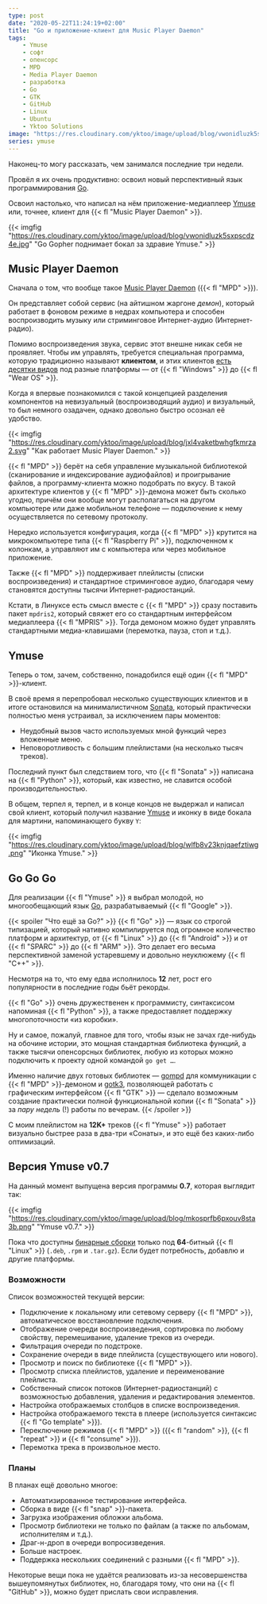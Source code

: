 ```yaml
---
type: post
date: "2020-05-22T11:24:19+02:00"
title: "Go и приложение-клиент для Music Player Daemon"
tags:
    - Ymuse
    - софт
    - опенсорс
    - MPD
    - Media Player Daemon
    - разработка
    - Go
    - GTK
    - GitHub
    - Linux
    - Ubuntu
    - Yktoo Solutions
image: "https://res.cloudinary.com/yktoo/image/upload/blog/vwonidluzk5sxpscdz4e.jpg"
series: ymuse
---
```


Наконец-то могу рассказать, чем занимался последние три недели.

Провёл я их очень продуктивно: освоил новый перспективный язык программирования [Go](https://golang.org/).

Освоил настолько, что написал на нём приложение-медиаплеер [Ymuse](/software/ymuse) или, точнее, клиент для {{< fl "Music Player Daemon" >}}.

<!--more-->

{{< imgfig "https://res.cloudinary.com/yktoo/image/upload/blog/vwonidluzk5sxpscdz4e.jpg" "Go Gopher поднимает бокал за здравие Ymuse." >}}

## Music Player Daemon

Сначала о том, что вообще такое [Music Player Daemon](https://www.musicpd.org/) ({{< fl "MPD" >}}).

Он представляет собой сервис (на айтишном жаргоне *демон*), который работает в фоновом режиме в недрах компьютера и способен воспроизводить музыку или стриминговое Интернет-аудио (Интернет-радио).

Помимо воспроизведения звука, сервис этот внешне никак себя не проявляет. Чтобы им управлять, требуется специальная программа, которую традиционно называют **клиентом**, и этих клиентов [есть десятки видов](https://www.musicpd.org/clients/) под разные платформы — от {{< fl "Windows" >}} до {{< fl "Wear OS" >}}.

Когда я впервые познакомился с такой концепцией разделения компонентов на невизуальный (воспроизводящий аудио) и визуальный, то был немного озадачен, однако довольно быстро осознал её удобство.

{{< imgfig "https://res.cloudinary.com/yktoo/image/upload/blog/jxl4vaketbwhgfkmrza2.svg" "Как работает Music Player Daemon." >}}

{{< fl "MPD" >}} берёт на себя управление музыкальной библиотекой (сканирование и индексирование аудиофайлов) и проигрывание файлов, а программу-клиента можно подобрать по вкусу. В такой архитектуре клиентов у {{< fl "MPD" >}}-демона может быть сколько угодно, причём они вообще могут располагаться на другом компьютере или даже мобильном телефоне — подключение к нему осуществляется по сетевому протоколу.

Нередко используется конфигурация, когда {{< fl "MPD" >}} крутится на микрокомпьютере типа {{< fl "Raspberry Pi" >}}, подключенном к колонкам, а управляют им с компьютера или через мобильное приложение.

Также {{< fl "MPD" >}} поддерживает плейлисты (списки воспроизведения) и стандартное стриминговое аудио, благодаря чему становятся доступны тысячи Интернет-радиостанций.

Кстати, в Линуксе есть смысл вместе с {{< fl "MPD" >}} сразу поставить пакет `mpdris2`, который свяжет его со стандартным интерфейсом медиаплеера {{< fl "MPRIS" >}}. Тогда демоном можно будет управлять стандартными медиа-клавишами (перемотка, пауза, стоп и т.д.).

## Ymuse

Теперь о том, зачем, собственно, понадобился ещё один {{< fl "MPD" >}}-клиент.

В своё время я перепробовал несколько существующих клиентов и в итоге остановился на минималистичном [Sonata](https://www.nongnu.org/sonata/), который практически полностью меня устраивал, за исключением пары моментов:

* Неудобный вызов часто используемых мной функций через вложенные меню.
* Неповоротливость с большим плейлистами (на несколько тысяч треков).

Последний пункт был следствием того, что {{< fl "Sonata" >}} написана на {{< fl "Python" >}}, который, как известно, не славится особой производительностью.

В общем, терпел я, терпел, и в конце концов не выдержал и написал свой клиент, который получил название [Ymuse](/software/ymuse) и иконку в виде бокала для мартини, напоминающего букву `Y`:

{{< imgfig "https://res.cloudinary.com/yktoo/image/upload/blog/wlfb8v23knjqaefztiwg.png" "Иконка Ymuse." >}}

## Go Go Go

Для реализации {{< fl "Ymuse" >}} я выбрал молодой, но многообещающий язык [Go](https://golang.org/), разрабатываемый {{< fl "Google" >}}.

{{< spoiler "Что ещё за Go?" >}}
{{< fl "Go" >}} — язык со строгой типизацией, который нативно компилируется под огромное количество платформ и архитектур, от {{< fl "Linux" >}} до {{< fl "Android" >}} и от {{< fl "SPARC" >}} до {{< fl "ARM" >}}. Это делает его весьма перспективной заменой устаревшему и довольно неуклюжему {{< fl "C++" >}}.

Несмотря на то, что ему едва исполнилось **12** лет, рост его популярности в последние годы бьёт рекорды.

{{< fl "Go" >}} очень дружественен к программисту, синтаксисом напоминая {{< fl "Python" >}}, а также предоставляет поддержку многопоточности «из коробки».

Ну и самое, пожалуй, главное для того, чтобы язык не зачах где-нибудь на обочине истории, это мощная стандартная библиотека функций, а также тысячи опенсорсных библиотек, любую из которых можно подключить к проекту одной командой `go get …`.

Именно наличие двух готовых библиотек — [gompd](https://github.com/fhs/gompd) для коммуникации с {{< fl "MPD" >}}-демоном и [gotk3](https://github.com/gotk3/gotk3), позволяющей работать с графическим интерфейсом {{< fl "GTK" >}} — сделало возможным создание практически полной функциональной копии {{< fl "Sonata" >}} за *пару недель* (!) работы по вечерам.
{{< /spoiler >}}

С моим плейлистом на **12K+** треков {{< fl "Ymuse" >}} работает визуально быстрее раза в два-три «Сонаты», и это ещё без каких-либо оптимизаций.

## Версия Ymuse v0.7

На данный момент выпущена версия программы **0.7**, которая выглядит так:

{{< imgfig "https://res.cloudinary.com/yktoo/image/upload/blog/mkosprfb6pxouv8sta3b.png" "Ymuse v0.7." >}}

Пока что доступны [бинарные сборки](https://github.com/yktoo/ymuse/releases) только под **64**-битный {{< fl "Linux" >}} (`.deb`, `.rpm` и `.tar.gz`). Если будет потребность, добавлю и другие платформы.

### Возможности

Список возможностей текущей версии:

* Подключение к локальному или сетевому серверу {{< fl "MPD" >}}, автоматическое восстановление подключения.
* Отображение очереди воспроизведения, сортировка по любому свойству, перемешивание, удаление треков из очереди.
* Фильтрация очереди по подстроке.
* Сохранение очереди в виде плейлиста (существующего или нового).
* Просмотр и поиск по библиотеке {{< fl "MPD" >}}.
* Просмотр списка плейлистов, удаление и переименование плейлиста.
* Собственный список потоков (Интернет-радиостанций) с возможностью добавления, удаления и редактирования элементов.
* Настройка отображаемых столбцов в списке воспроизведения.
* Настройка отображаемого текста в плеере (используется синтаксис {{< fl "Go template" >}}).
* Переключение режимов {{< fl "MPD" >}} ({{< fl "random" >}}, {{< fl "repeat" >}} и {{< fl "consume" >}}).
* Перемотка трека в произвольное место.

### Планы

В планах ещё довольно многое:

* Автоматизированное тестирование интерфейса.
* Сборка в виде {{< fl "snap" >}}-пакета.
* Загрузка изображения обложки альбома.
* Просмотр библиотеки не только по файлам (а также по альбомам, исполнителям и т.д.).
* Драг-н-дроп в очереди вопросизведения.
* Больше настроек.
* Поддержка нескольких соединений с разными {{< fl "MPD" >}}.

Некоторые вещи пока не удаётся реализовать из-за несовершенства вышеупомянутых библиотек, но, благодаря тому, что они на {{< fl "GitHub" >}}, можно будет прислать свои исправления.
